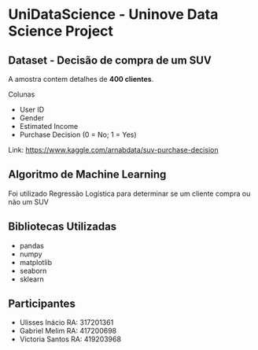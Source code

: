 # UniDataScience - Uninove Data Science Project

## Dataset - Decisão de compra de um SUV

A amostra contem detalhes de **400 clientes**.

Colunas

* User ID
* Gender
* Estimated Income
* Purchase Decision (0 = No; 1 = Yes)

Link: https://www.kaggle.com/arnabdata/suv-purchase-decision

## Algoritmo de Machine Learning

Foi utilizado Regressão Logística para determinar se um cliente compra ou não um SUV

## Bibliotecas Utilizadas

* pandas
* numpy
* matplotlib
* seaborn
* sklearn

## Participantes

* Ulisses Inácio RA: 317201361
* Gabriel Melim RA: 417200698
* Victoria Santos RA: 419203968
